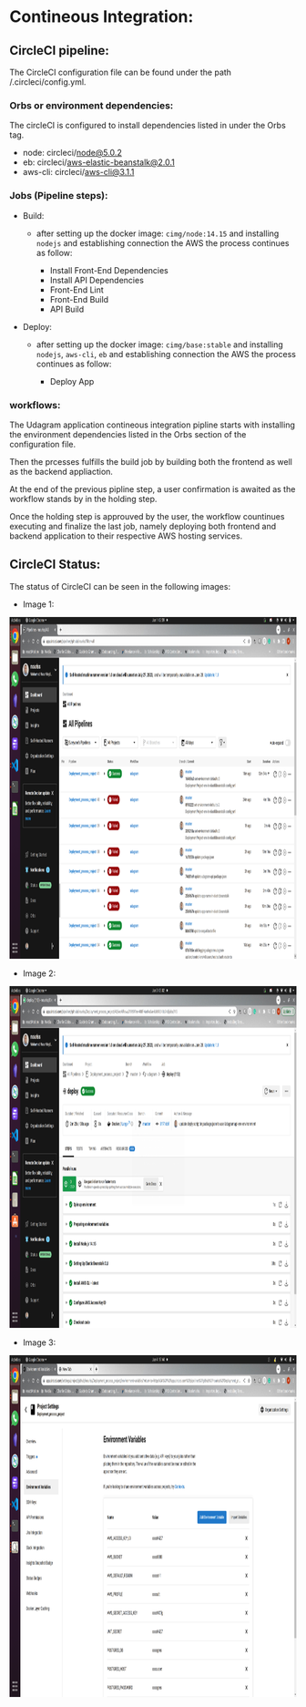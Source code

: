 # Contineous Integration:
## CircleCI pipeline:
The CircleCI configuration file can be found under the path /.circleci/config.yml.

### Orbs or environment dependencies:
The circleCI is configured to install dependencies listed in under the Orbs tag.
  - node: circleci/node@5.0.2
  - eb: circleci/aws-elastic-beanstalk@2.0.1
  - aws-cli: circleci/aws-cli@3.1.1

### Jobs (Pipeline steps):

- Build: 
 
  * after setting up the docker image: `cimg/node:14.15` and installing `nodejs` and establishing connection the AWS the process continues as follow:

    *  Install Front-End Dependencies
    *  Install API Dependencies
    *  Front-End Lint
    *  Front-End Build
    *  API Build

- Deploy:
  * after setting up the docker image: `cimg/base:stable` and installing `nodejs`, `aws-cli`, `eb` and establishing connection the AWS the process continues as follow:

    * Deploy App

### workflows:
The Udagram application contineous integration pipline starts with installing the environment dependencies listed in the Orbs section of the configuration file.

Then the prcesses fulfills the build job by building both the frontend as well as the backend appliaction.

At the end of the previous pipline step, a user confirmation is awaited as the workflow stands by in the holding step.

Once the holding step is approuved by the user, the workflow countinues executing and finalize the last job, namely deploying both frontend and backend application to their respective AWS hosting services.

## CircleCI Status:

The status of CircleCI can be seen in the following images:

- Image 1:
<img src="Images/CircleCI/Screenshot from 2023-06-01 02-59-53_circleCI_2.png" alt="Infrastructure_diagram" style="height: 600px; width:800px;"/>

- Image 2:
 <img src="Images/CircleCI/Screenshot from 2023-06-03 03-02-52_CircleCI_Udagram-env_3.png" alt="Infrastructure_diagram" style="height: 600px; width:800px;"/>

- Image 3:
 <img src="Images/CircleCI/Screenshot from 2023-06-04 17-44-11_4.png" alt="Infrastructure_diagram" style="height: 600px; width:800px;"/>


